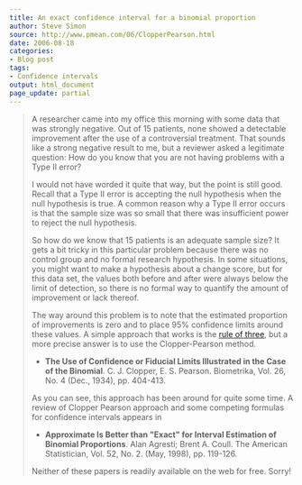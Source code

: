 ```yaml
---
title: An exact confidence interval for a binomial proportion
author: Steve Simon
source: http://www.pmean.com/06/ClopperPearson.html
date: 2006-08-18
categories:
- Blog post
tags:
- Confidence intervals
output: html_document
page_update: partial
---
```


> A researcher came into my office this morning with some data that was
> strongly negative. Out of 15 patients, none showed a detectable
> improvement after the use of a controversial treatment. That sounds
> like a strong negative result to me, but a reviewer asked a legitimate
> question: How do you know that you are not having problems with a Type
> II error?
>
> I would not have worded it quite that way, but the point is still
> good. Recall that a Type II error is accepting the null hypothesis
> when the null hypothesis is true. A common reason why a Type II error
> occurs is that the sample size was so small that there was
> insufficient power to reject the null hypothesis.
>
> So how do we know that 15 patients is an adequate sample size? It gets
> a bit tricky in this particular problem because there was no control
> group and no formal research hypothesis. In some situations, you might
> want to make a hypothesis about a change score, but for this data set,
> the values both before and after were always below the limit of
> detection, so there is no formal way to quantify the amount of
> improvement or lack thereof.
>
> The way around this problem is to note that the estimated proportion
> of improvements is zero and to place 95% confidence limits around
> these values. A simple approach that works is the [rule of
> three](../size/zeroevents.asp), but a more precise answer is to use
> the Clopper-Pearson method.
>
> -   **The Use of Confidence or Fiducial Limits Illustrated in the Case
>     of the Binomial**. C. J. Clopper, E. S. Pearson. Biometrika, Vol.
>     26, No. 4 (Dec., 1934), pp. 404-413.
>
> As you can see, this approach has been around for quite some time. A
> review of Clopper Pearson approach and some competing formulas for
> confidence intervals appears in
>
> -   **Approximate Is Better than "Exact" for Interval Estimation of
>     Binomial Proportions**. Alan Agresti; Brent A. Coull. The American
>     Statistician, Vol. 52, No. 2. (May, 1998), pp. 119-126.
>
> Neither of these papers is readily available on the web for free.
> Sorry!
